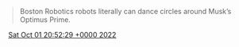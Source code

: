 > Boston Robotics robots literally can dance circles around Musk’s Optimus Prime\.

<img src="../../media/tweet.ico" width="12" /> [Sat Oct 01 20:52:29 +0000 2022](https://twitter.com/DromerDenker/status/1576314128884322304)